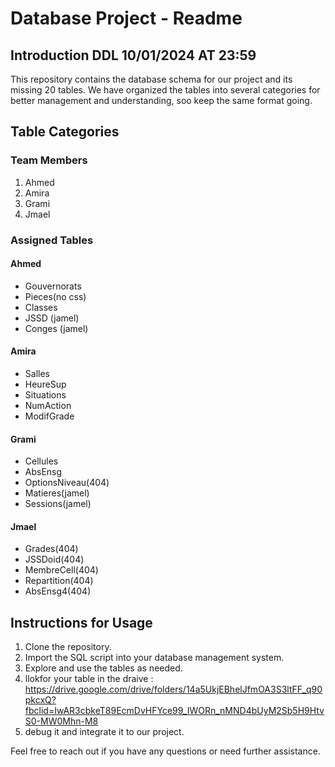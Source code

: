 # Database Project - Readme

## Introduction  DDL 10/01/2024 AT 23:59

This repository contains the database schema for our project and its missing 20 tables. We have organized the tables into several categories for better management and understanding, soo keep the same format going.

## Table Categories

### Team Members
1. Ahmed
2. Amira
3. Grami
4. Jmael

### Assigned Tables

#### Ahmed
- Gouvernorats
- Pieces(no css)
- Classes
- JSSD (jamel)
- Conges (jamel)

#### Amira
- Salles
- HeureSup
- Situations
- NumAction
- ModifGrade

#### Grami
- Cellules
- AbsEnsg
- OptionsNiveau(404)
- Matieres(jamel)
- Sessions(jamel)

#### Jmael
- Grades(404)
- JSSDoid(404)
- MembreCell(404)
- Repartition(404)
- AbsEnsg4(404)

## Instructions for Usage

1. Clone the repository.
2. Import the SQL script into your database management system.
3. Explore and use the tables as needed.
4. llokfor your table in the draive : https://drive.google.com/drive/folders/14a5UkjEBhelJfmOA3S3ltFF_q90pkcxQ?fbclid=IwAR3cbkeT89EcmDvHFYce99_IWORn_nMND4bUyM2Sb5H9HtvS0-MW0Mhn-M8
5. debug it and integrate it to our project.

Feel free to reach out if you have any questions or need further assistance.
